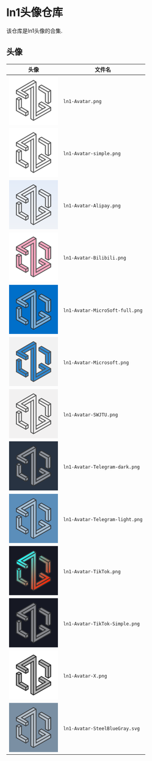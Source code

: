 # ln1头像仓库

该仓库是ln1头像的合集.

## 头像

| 头像 | 文件名 |
|---|---|
| <img src="ln1-Avatar.png" width="128"> | `ln1-Avatar.png` |
| <img src="ln1-Avatar-simple.png" width="128"> | `ln1-Avatar-simple.png` |
| <img src="ln1-Avatar-Alipay.png" width="128"> | `ln1-Avatar-Alipay.png` |
| <img src="ln1-Avatar-Bilibili.png" width="128"> | `ln1-Avatar-Bilibili.png` |
| <img src="ln1-Avatar-MicroSoft-full.png" width="128"> | `ln1-Avatar-MicroSoft-full.png` |
| <img src="ln1-Avatar-Microsoft.png" width="128"> | `ln1-Avatar-Microsoft.png` |
| <img src="ln1-Avatar-SWJTU.png" width="128"> | `ln1-Avatar-SWJTU.png` |
| <img src="ln1-Avatar-Telegram-dark.png" width="128"> | `ln1-Avatar-Telegram-dark.png` |
| <img src="ln1-Avatar-Telegram-light.png" width="128"> | `ln1-Avatar-Telegram-light.png` |
| <img src="ln1-Avatar-TikTok.png" width="128"> | `ln1-Avatar-TikTok.png` |
| <img src="ln1-Avatar-TikTok-Simple.png" width="128"> | `ln1-Avatar-TikTok-Simple.png` |
| <img src="ln1-Avatar-X.png" width="128"> | `ln1-Avatar-X.png` |
| <img src="ln1-Avatar-SteelBlueGray.svg" width="128"> | `ln1-Avatar-SteelBlueGray.svg` |
